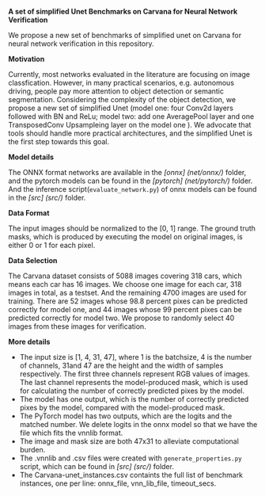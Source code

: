 **A  set of simplified Unet Benchmarks on Carvana for Neural Network Verification**

We propose a new set of benchmarks of simplified unet on Carvana for neural network verification in this repository.

**Motivation**

Currently, most networks evaluated in the literature are focusing on image classfication. However, in many practical scenarios, e.g. autonomous driving, people pay more attention to object detection or semantic segmentation. Considering the complexity of the object detection, we propose a new set of simplified Unet (model one: four Conv2d layers followed with BN and ReLu; model two: add one AveragePool layer and one  TransposedConv Upsampleing layer on the model one ). We advocate that tools should handle more practical architectures, and the simplified Unet is the first step towards this goal.

**Model details**

The ONNX format networks are available in the *[onnx] (net/onnx/)* folder, and the pytorch models can be found in the *[pytorch] (net/pytorch/)*  folder. And the inference script(`evaluate_network.py`) of onnx models can be found in the *[src] (src/)* folder.

**Data Format**

The input images should be normalized to the [0, 1] range. The ground truth masks, which is produced by executing the model on original images,  is either 0 or 1 for each pixel.

**Data Selection**

The Carvana dataset consists of 5088 images covering 318 cars, which means each car has 16 images. We choose one image for each car, 318 images in total, as a testset. And the remaining 4700 images are used for training. There are 52 images  whose 98.8 percent pixes can be predicted correctly for model one, and 44 images whose 99 percent pixes can be predicted correctly for model two.  We propose to randomly select 40 images from these images for verification.

**More details**

- The input size is [1, 4, 31, 47], where 1 is the batchsize, 4 is the number of channels, 31and 47 are the height and the width of samples respectively. The first three channels represent RGB values of images. The last channel represents the model-produced mask, which is used for calculating the number of correctly predicted pixes by the model.
- The model has one output, which is the number of correctly predicted pixes by the model, compared with the model-produced mask.
- The PyTorch model has two outputs, which are the logits and the matched number. We delete logits in the onnx model so that we have the file which fits the vnnlib format.
- The image and mask size are both 47x31 to alleviate computational burden.
- The .vnnlib and .csv files were created with `generate_properties.py` script, which can be found in  *[src] (src/)*  folder.
- The Carvana-unet_instances.csv containts the full list of benchmark instances, one per line: onnx_file, vnn_lib_file, timeout_secs.